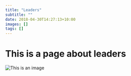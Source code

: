 ```yaml
---
title: "Leaders"
subtitle: ""
date: 2018-04-30T14:27:13+10:00
images: []
tags: []
---
```

# This is a page about leaders
![This is an image](/img/freely-26905.jpg)
